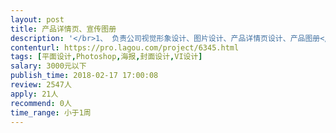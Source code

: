 ```yaml
---                
layout: post       
title: 产品详情页、宣传图册           
description: '</br>1、 负责公司视觉形象设计、图片设计、产品详情页设计、产品图册</br>2、 根据公司活动计划，负责宣传物料的设计</br>3、 完成品牌VI设计应用，不断提升品牌形象</br>'     
contenturl: https://pro.lagou.com/project/6345.html      
tags: [平面设计,Photoshop,海报,封面设计,VI设计]            
salary: 3000元以下          
publish_time: 2018-02-17 17:00:08         
review: 2547人                   
apply: 21人                   
recommend: 0人                   
time_range: 小于1周              
---                 
```

